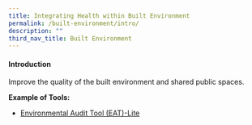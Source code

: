 ```yaml
---
title: Integrating Health within Built Environment
permalink: /built-environment/intro/
description: ""
third_nav_title: Built Environment
---
```

#### **Introduction**

Improve the quality of the built environment and shared public spaces.

**Example of Tools:**

* [Environmental Audit Tool (EAT)-Lite](/built-environment/eat-lite/)